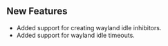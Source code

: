 ## New Features

- Added support for creating wayland idle inhibitors.
- Added support for wayland idle timeouts.
